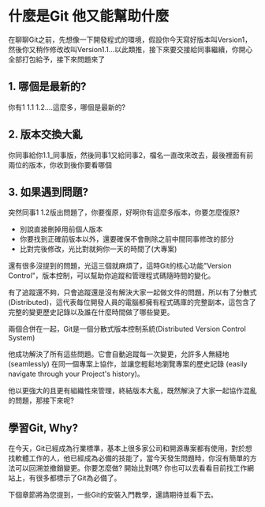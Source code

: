 # 什麼是Git 他又能幫助什麼

在聊聊Git之前，先想像一下開發程式的環境，假設你今天寫好版本叫Version1，然後你又稍作修改改叫Version1.1...以此類推，接下來要交接給同事繼續，你開心全部打包給予，接下來問題來了

## 1. 哪個是最新的?
你有1 1.1 1.2....這麼多，哪個是最新的?

## 2. 版本交換大亂
你同事給你1.1_同事版，然後同事1又給同事2，檔名一直改來改去，最後裡面有前兩位的版本，你收到後你要看哪個

## 3. 如果遇到問題?
突然同事1 1.2版出問題了，你要復原，好啊你有這麼多版本，你要怎麼復原?
- 別說直接刪掉用前個人版本
- 你要找到正確前版本以外，還要確保不會刪除之前中間同事修改的部分
- 比對完後修改，光比對就夠你一天的時間了(大專案)

還有很多沒提到的問題，光這三個就麻煩了，這時Git的核心功能"Version Control"，版本控制，可以幫助你追蹤和管理程式碼隨時間的變化。

有了追蹤還不夠，只會追蹤還是沒有解決大家一起做文件的問題，所以有了分散式 (Distributed)，這代表每位開發人員的電腦都擁有程式碼庫的完整副本，這包含了完整的變更歷史記錄以及誰在什麼時間做了哪些變更。

兩個合併在一起，Git是一個分散式版本控制系統(Distributed Version Control System)

他成功解決了所有這些問題。它會自動追蹤每一次變更，允許多人無縫地 (seamlessly) 在同一個專案上協作，並讓您輕鬆地瀏覽專案的歷史記錄 (easily navigate through your Project's history)。

他以更強大的且更有組織性來管理，終結版本大亂，既然解決了大家一起協作混亂的問題，那接下來呢?

## 學習Git, Why?
在今天，Git已經成為行業標準，基本上很多家公司和開源專案都有使用，對於想找軟體工作的人，他已經成為必備的技能了，當今天發生問題時，你沒有簡單的方法可以回溯並撤銷變更。你要怎麼做? 開始比對嗎? 你也可以去看看目前找工作網站上，有很多都標示了Git為必備了。


下個章節將為您提到，一些Git的安裝入門教學，還請期待並看下去。